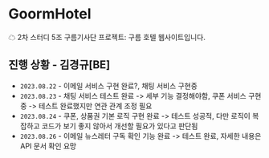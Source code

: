 # GoormHotel
☁ 2차 스터디 5조 구름기사단 프로젝트: 구름 호텔 웹사이트입니다.

## 진행 상황 - 김경규[BE]
- `2023.08.22` - 이메일 서비스 구현 완료?, 채팅 서비스 구현중
- `2023.08.23` - 채팅 서비스 테스트 완료 -> 세부 기능 결정해야함, 쿠폰 서비스 구현중 -> 테스트 완료했지만 연관 관계 조정 필요
- `2023.08.24` - 쿠폰, 상품권 기본 로직 구현 완료 -> 테스트 성공적, 다만 로직이 복잡하고 코드가 보기 좋지 않아서 개선할 필요가 있다고 판단됨
- `2023.08.26` - 이메일 뉴스레터 구독 확인 기능 완료 -> 테스트 완료, 자세한 내용은 API 문서 확인 요망